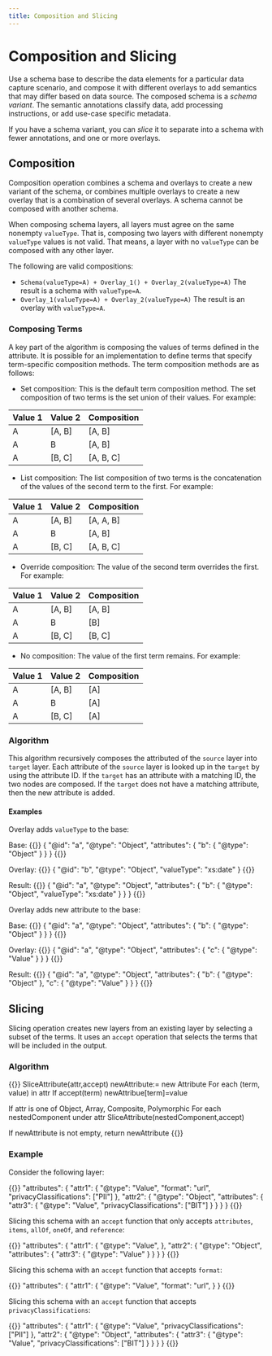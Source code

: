 ```yaml
---
title: Composition and Slicing
---
```

# Composition and Slicing

Use a schema base to describe the data elements for a particular data
capture scenario, and compose it with different overlays to add
semantics that may differ based on data source. The composed schema is
a *schema variant*. The semantic annotations classify data, add
processing instructions, or add use-case specific metadata. 

If you have a schema variant, you can *slice* it to separate into a
schema with fewer annotations, and one or more overlays.

## Composition 

Composition operation combines a schema and overlays to create a new
variant of the schema, or combines multiple overlays to create a new
overlay that is a combination of several overlays. A schema cannot be
composed with another schema.

When composing schema layers, all layers must agree on the same
nonempty `valueType`. That is, composing two layers with different
nonempty `valueType` values is not valid. That means, a layer with no
`valueType` can be composed with any other layer.

The following are valid compositions:

 * `Schema(valueType=A) + Overlay_1() + Overlay_2(valueType=A)`
The result is a schema with `valueType=A`.
 * `Overlay_1(valueType=A) + Overlay_2(valueType=A)`
The result is an overlay with `valueType=A`.
   
### Composing Terms
    
A key part of the algorithm is composing the values of terms defined
in the attribute. It is possible for an implementation to define terms
that specify term-specific composition methods. The term composition
methods are as follows:
 
  * Set composition: This is the default term composition method. The
    set composition of two terms is the set union of their values. For
    example:

| Value 1 | Value 2 | Composition |
| ------- | ------- | ----------- |
| A       | [A, B]  | [A, B]      |
| A       | B       | [A, B]      |
| A       | [B, C]  | [A, B, C]   |

  * List composition: The list composition of two terms is the
    concatenation of the values of the second term to the first. For
    example:
    
| Value 1 | Value 2 | Composition |
| ------- | ------- | ----------- |
| A       | [A, B]  | [A, A, B]   |
| A       | B       | [A, B]      |
| A       | [B, C]  | [A, B, C]   |

  * Override composition: The value of the second term overrides the
    first. For example:
    
| Value 1 | Value 2 | Composition |
| ------- | ------- | ----------- |
| A       | [A, B]  | [A, B]      |
| A       | B       | [B]         |
| A       | [B, C]  | [B, C]      |

   * No composition: The value of the first term remains. For example:
   
| Value 1 | Value 2 | Composition |
| ------- | ------- | ----------- |
| A       | [A, B]  | [A]         |
| A       | B       | [A]         |
| A       | [B, C]  | [A]         |
      

### Algorithm

This algorithm recursively composes the attributed of the `source`
layer into `target` layer. Each attribute of the `source` layer is
looked up in the `target` by using the attribute ID. If the `target`
has an attribute with a matching ID, the two nodes are composed. If
the `target` does not have a matching attribute, then the new
attribute is added.

#### Examples

Overlay adds `valueType` to the base:

Base:
{{<highlight json>}}
{
  "@id": "a",
  "@type": "Object",
  "attributes": {
     "b": {
        "@type": "Object"
     }
  }
}
{{</highlight>}}

Overlay:
{{<highlight json>}}
{
  "@id": "b",
  "@type": "Object",
  "valueType": "xs:date"
}
{{</highlight>}}

Result:
{{<highlight json>}}
{
  "@id": "a",
  "@type": "Object",
  "attributes": {
     "b": {
        "@type": "Object",
        "valueType": "xs:date"
     }
  }
}
{{</highlight>}}


Overlay adds new attribute to the base:

Base:
{{<highlight json>}}
{
  "@id": "a",
  "@type": "Object",
  "attributes": {
     "b": {
        "@type": "Object"
     }
  }
}
{{</highlight>}}

Overlay:
{{<highlight json>}}
{
  "@id": "a",
  "@type": "Object",
  "attributes": {
     "c": {
       "@type": "Value"
    }
  }
}
{{</highlight>}}

Result:
{{<highlight json>}}
{
  "@id": "a",
  "@type": "Object",
  "attributes": {
     "b": {
        "@type": "Object"
     },
     "c": {
        "@type": "Value"
     }
  }
}
{{</highlight>}}


## Slicing

Slicing operation creates new layers from an existing layer by
selecting a subset of the terms. It uses an `accept` operation that
selects the terms that will be included in the output.

### Algorithm

{{<highlight reStructuredText>}}
SliceAttribute(attr,accept)
  newAttribute:= new Attribute
  For each (term, value) in attr
    If accept(term)
      newAttribue[term]=value
  
  If attr is one of Object, Array, Composite, Polymorphic
    For each nestedComponent under attr
      SliceAttribute(nestedComponent,accept)
      
  If newAttribute is not empty, return newAttribute
{{</highlight>}}

### Example

Consider the following layer:

{{<highlight json>}}
"attributes": {
  "attr1": {
     "@type": "Value",
     "format": "url",
     "privacyClassifications": ["PII"]
  },
  "attr2": {
    "@type": "Object",
    "attributes": {
       "attr3": {
         "@type": "Value",
         "privacyClassifications": ["BIT"]
       }
    }
  }
}
{{</highlight>}}

Slicing this schema with an `accept` function that only accepts
`attributes`, `items`, `allOf`, `oneOf`, and `reference`:

{{<highlight json>}}
"attributes": {
  "attr1": {
     "@type": "Value",
  },
  "attr2": {
    "@type": "Object",
    "attributes": {
       "attr3": {
         "@type": "Value"
       }
    }
  }
}
{{</highlight>}}

Slicing this schema with an `accept` function that accepts `format`:

{{<highlight json>}}
"attributes": {
  "attr1": {
     "@type": "Value",
     "format": "url",
  }
}
{{</highlight>}}

Slicing this schema with an `accept` function that accepts `privacyClassifications`:

{{<highlight json>}}
"attributes": {
  "attr1": {
     "@type": "Value",
     "privacyClassifications": ["PII"]
  },
  "attr2": {
    "@type": "Object",
    "attributes": {
       "attr3": {
         "@type": "Value",
         "privacyClassifications": ["BIT"]
       }
    }
  }
}
{{</highlight>}}
